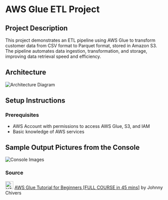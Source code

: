 # AWS Glue ETL Project

## Project Description

This project demonstrates an ETL pipeline using AWS Glue to transform customer data from CSV format to Parquet format, stored in Amazon S3. 
The pipeline automates data ingestion, transformation, and storage, improving data retrieval speed and efficiency.

## Architecture

![Architecture Diagram](link-to-your-diagram)

## Setup Instructions

### Prerequisites

- AWS Account with permissions to access AWS Glue, S3, and IAM
- Basic knowledge of AWS services

## Sample Output Pictures from the Console

![Console Images](https://github.com/VikramVenkatapathi/AWS-Glue-ETL-Project/Console%20Images)

### Source
<img src="https://github.com/user-attachments/assets/f3bdbcd7-7385-4950-a0e2-55121f3d2f68" alt="YT_ICON" width="25" height="25"/> [AWS Glue Tutorial for Beginners [FULL COURSE in 45 mins]](https://www.youtube.com/watch?v=dQnRP6X8QAU) by Johnny Chivers

